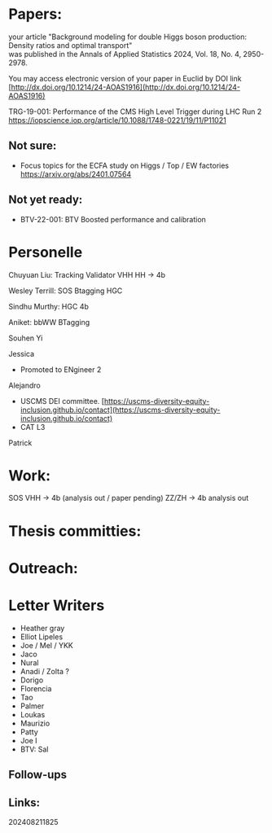 

# Papers:

your article "Background modeling for double Higgs boson production: Density ratios and optimal transport"  
was published in the Annals of Applied Statistics 2024, Vol. 18, No. 4, 2950-2978.

You may access electronic version of your paper in Euclid by DOI link  
[http://dx.doi.org/10.1214/24-AOAS1916](http://dx.doi.org/10.1214/24-AOAS1916)


TRG-19-001: Performance of the CMS High Level Trigger during LHC Run 2
https://iopscience.iop.org/article/10.1088/1748-0221/19/11/P11021

## Not sure:
- Focus topics for the ECFA study on Higgs / Top / EW factories https://arxiv.org/abs/2401.07564

## Not yet ready:
- BTV-22-001: BTV Boosted performance and calibration



# Personelle

Chuyuan Liu: Tracking Validator
		    VHH
			HH -> 4b


Wesley Terrill:  SOS
       		 Btagging
			 HGC

Sindhu Murthy:   HGC
       		  4b


Aniket: bbWW
		BTagging

Souhen Yi


Jessica
- Promoted to ENgineer 2

Alejandro 
- USCMS DEI committee.  [https://uscms-diversity-equity-inclusion.github.io/contact](https://uscms-diversity-equity-inclusion.github.io/contact)
- CAT L3

Patrick

# Work:

SOS 
VHH -> 4b (analysis out / paper pending)
ZZ/ZH -> 4b analysis out


# Thesis committies:
  


# Outreach:

  
# Letter Writers
- Heather gray
- Elliot Lipeles 
- Joe / Mel / YKK
- Jaco 
- Nural 
- Anadi / Zolta ? 
- Dorigo 
- Florencia 
- Tao
- Palmer
- Loukas
- Maurizio 
- Patty
- Joe I
- BTV: Sal 
  
## Follow-ups


## Links: 



202408211825




